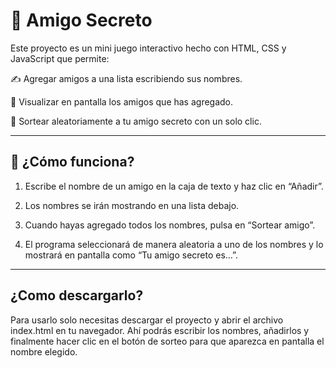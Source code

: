 # 🎁 Amigo Secreto

Este proyecto es un mini juego interactivo hecho con HTML, CSS y JavaScript que permite:

✍️ Agregar amigos a una lista escribiendo sus nombres.

📝 Visualizar en pantalla los amigos que has agregado.

🎲 Sortear aleatoriamente a tu amigo secreto con un solo clic.

---

## 🚀 ¿Cómo funciona?

1. Escribe el nombre de un amigo en la caja de texto y haz clic en “Añadir”.

2. Los nombres se irán mostrando en una lista debajo.

3. Cuando hayas agregado todos los nombres, pulsa en “Sortear amigo”.

4. El programa seleccionará de manera aleatoria a uno de los nombres y lo mostrará en pantalla como “Tu amigo secreto es…”.

---

## ¿Como descargarlo?

Para usarlo solo necesitas descargar el proyecto y abrir el archivo index.html en tu navegador. Ahí podrás escribir los nombres, añadirlos y finalmente hacer clic en el botón de sorteo para que aparezca en pantalla el nombre elegido.

